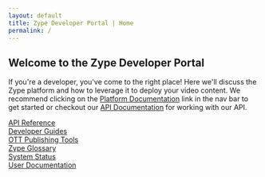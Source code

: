 ```yaml
---
layout: default
title: Zype Developer Portal | Home
permalink: /
---
```


<h2 class="hidden-mobile">Welcome to the Zype Developer Portal</h2>

If you're a developer, you've come to the right place! Here we'll discuss the Zype platform and how to leverage it to deploy your video content. We recommend clicking on the [Platform Documentation](/platform_docs/) link in the nav bar to get started or checkout our [API Documentation](/api_docs/intro/) for working with our API.


<div id="homepage-container">
  <a href="/api_docs/intro/">
    <div class="homepage-tile">
      <span class="fa fa-code homepage-icon"></span>
      <span class="homepage-text">API Reference</span>
    </div>
  </a>

  <a href="https://support.zype.com/hc/en-us/categories/115002426648-Developer-Tools-APIs-and-Plugins-">
    <div class="homepage-tile">
      <span class="fa fa-file-text homepage-icon"></span>
      <span class="homepage-text">Developer Guides</span>
    </div>
  </a>

  <a href="https://support.zype.com/hc/en-us/categories/201978548-Applications">
    <div class="homepage-tile end-of-row">
      <span class="fa fa-cubes homepage-icon"></span>
      <span class="homepage-text">OTT Publishing Tools</span>
    </div>
  </a>

  <a href="https://support.zype.com/hc/en-us/articles/216218128-Glossary-of-Zype-Terms">
    <div class="homepage-tile">
      <span class="fa fa-book homepage-icon"></span>
      <span class="homepage-text">Zype Glossary</span>
    </div>
  </a>

  <a href="http://status.zype.com/">
    <div class="homepage-tile">
      <span class="fa fa-cogs homepage-icon"></span>
      <span class="homepage-text">System Status</span>
    </div>
  </a>

  <a href="https://support.zype.com/hc/en-us">
    <div class="homepage-tile end-of-row">
      <span class="fa fa-question homepage-icon"></span>
      <span class="homepage-text">User Documentation</span>
    </div>
  </a>
</div>
